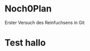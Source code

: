 # Noch0Plan
Erster Versuch des Reinfuchsens in Git
<head>
 
</head>
<body>
  <h1> Test hallo </h1>
</body>
